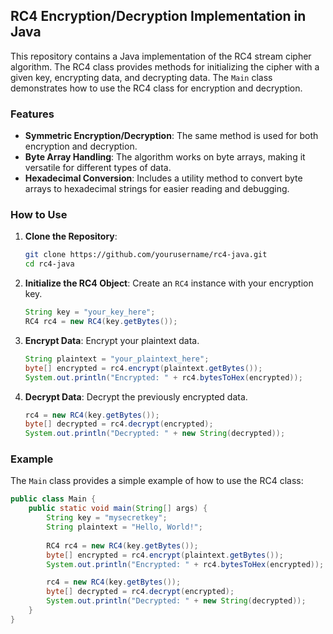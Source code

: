 ## RC4 Encryption/Decryption Implementation in Java

This repository contains a Java implementation of the RC4 stream cipher algorithm. The RC4 class provides methods for initializing the cipher with a given key, encrypting data, and decrypting data. The `Main` class demonstrates how to use the RC4 class for encryption and decryption.

### Features

- **Symmetric Encryption/Decryption**: The same method is used for both encryption and decryption.
- **Byte Array Handling**: The algorithm works on byte arrays, making it versatile for different types of data.
- **Hexadecimal Conversion**: Includes a utility method to convert byte arrays to hexadecimal strings for easier reading and debugging.

### How to Use

1. **Clone the Repository**:
    ```bash
    git clone https://github.com/yourusername/rc4-java.git
    cd rc4-java
    ```

2. **Initialize the RC4 Object**:
    Create an `RC4` instance with your encryption key.
    ```java
    String key = "your_key_here";
    RC4 rc4 = new RC4(key.getBytes());
    ```

3. **Encrypt Data**:
    Encrypt your plaintext data.
    ```java
    String plaintext = "your_plaintext_here";
    byte[] encrypted = rc4.encrypt(plaintext.getBytes());
    System.out.println("Encrypted: " + rc4.bytesToHex(encrypted));
    ```

4. **Decrypt Data**:
    Decrypt the previously encrypted data.
    ```java
    rc4 = new RC4(key.getBytes());
    byte[] decrypted = rc4.decrypt(encrypted);
    System.out.println("Decrypted: " + new String(decrypted));
    ```

### Example

The `Main` class provides a simple example of how to use the RC4 class:
```java
public class Main {
    public static void main(String[] args) {
        String key = "mysecretkey";
        String plaintext = "Hello, World!";
        
        RC4 rc4 = new RC4(key.getBytes());
        byte[] encrypted = rc4.encrypt(plaintext.getBytes());
        System.out.println("Encrypted: " + rc4.bytesToHex(encrypted));

        rc4 = new RC4(key.getBytes());
        byte[] decrypted = rc4.decrypt(encrypted);
        System.out.println("Decrypted: " + new String(decrypted));
    }
}
